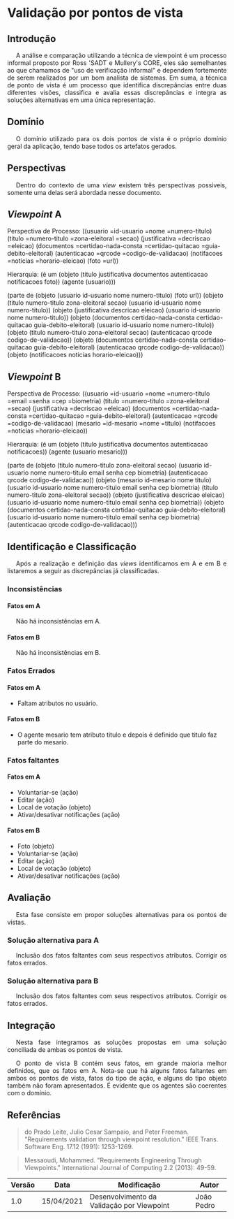 # Validação por pontos de vista

## Introdução

<p style="text-indent: 20px; text-align: justify">
A análise e comparação utilizando a técnica de viewpoint é um processo informal proposto por Ross 'SADT e Mullery's CORE, eles são semelhantes ao que chamamos de "uso de verificação informal" e dependem fortemente de serem realizados por um bom analista de sistemas. Em suma, a técnica de ponto de vista é um processo que identifica discrepâncias entre duas diferentes visões, classifica e avalia essas discrepâncias e integra as soluções alternativas em uma única representação.
</p>

## Domínio

<p style="text-indent: 20px; text-align: justify">
O domínio utilizado para os dois pontos de vista é o próprio domínio geral da aplicação, tendo base todos os artefatos gerados.
</p>

## Perspectivas
<p style="text-indent: 20px; text-align: justify">
Dentro do contexto de uma <i>view</i> existem três perspectivas possiveis, somente uma delas será abordada nesse documento.
</p>

## *Viewpoint* A

Perspectiva de Processo:
    ((usuario =id-usuario =nome =numero-titulo)
     (titulo =numero-titulo =zona-eleitoral =secao)
     (justificativa =decriscao =eleicao)
     (documentos =certidao-nada-consta =certidao-quitacao =guia-debito-eleitoral)
     (autenticacao =qrcode =codigo-de-validacao)
     (notifacoes =noticias =horario-eleicao)
     (foto =url))


Hierarquia:
 (é um
       (objeto (titulo justificativa documentos autenticacao notificacoes foto))
       (agente (usuario)))
 
 (parte de
       (objeto (usuario id-usuario nome numero-titulo)
               (foto url))
       (objeto (titulo numero-titulo zona-eleitoral secao)
               (usuario id-usuario nome numero-titulo))
       (objeto (justificativa descricao eleicao)
               (usuario id-usuario nome numero-titulo))
       (objeto (documentos certidao-nada-consta certidao-quitacao guia-debito-eleitoral)
               (usuario id-usuario nome numero-titulo))
       (objeto (titulo numero-titulo zona-eleitoral secao)
               (autenticacao qrcode codigo-de-validacao))
       (objeto (documentos certidao-nada-consta certidao-quitacao guia-debito-eleitoral)
               (autenticacao qrcode codigo-de-validacao))
       (objeto (notificacoes noticias horario-eleicao)))

## *Viewpoint* B

Perspectiva de Processo:
    ((usuario =id-usuario =nome =numero-titulo =email =senha =cep =biometria)
     (titulo =numero-titulo =zona-eleitoral =secao)
     (justificativa =decriscao =eleicao)
     (documentos =certidao-nada-consta =certidao-quitacao =guia-debito-eleitoral)
     (autenticacao =qrcode =codigo-de-validacao)
     (mesario =id-mesario =nome =titulo)
     (notifacoes =noticias =horario-eleicao))

Hierarquia:
 (é um
       (objeto (titulo justificativa documentos autenticacao notificacoes))
       (agente (usuario mesario)))
 
 (parte de
       (objeto (titulo numero-titulo zona-eleitoral secao)
               (usuario id-usuario nome numero-titulo email senha cep biometria)
               (autenticacao qrcode codigo-de-validacao))
       (objeto (mesario id-mesario nome titulo)
               (usuario id-usuario nome numero-titulo email senha cep biometria)
               (titulo numero-titulo zona-eleitoral secao))
       (objeto (justificativa descricao eleicao)
               (usuario id-usuario nome numero-titulo email senha cep biometria))
       (objeto (documentos certidao-nada-consta certidao-quitacao guia-debito-eleitoral)
               (usuario id-usuario nome numero-titulo email senha cep biometria)
               (autenticacao qrcode codigo-de-validacao)))

## Identificação e Classificação

<p style="text-indent: 20px; text-align: justify">
Após a realização e definição das <i>views</i> identificamos em A e em B e listaremos a seguir as discrepâncias já classificadas.
</p>

### Inconsistências

#### Fatos em A

<p style="text-indent: 20px; text-align: justify">
Não há inconsistências em A.
</p>


#### Fatos em B

<p style="text-indent: 20px; text-align: justify">
Não há inconsistências em B.
</p>

### Fatos Errados

#### Fatos em A

- Faltam atributos no usuário.

#### Fatos em B

- O agente mesario tem atributo titulo e depois é definido que titulo faz parte do mesario.

### Fatos faltantes

#### Fatos em A

- Voluntariar-se (ação)
- Editar (ação)
- Local de votação (objeto)
- Ativar/desativar notificações (ação)

#### Fatos em B

- Foto (objeto)
- Voluntariar-se (ação)
- Editar (ação)
- Local de votação (objeto)
- Ativar/desativar notificações (ação)

## Avaliação

<p style="text-indent: 20px; text-align: justify">
Esta fase consiste em propor soluções alternativas para os pontos de vistas.
</p>

### Solução alternativa para A
<p style="text-indent: 20px; text-align: justify">
Inclusão dos fatos faltantes com seus respectivos atributos. Corrigir os fatos errados.
</p>

### Solução alternativa para B
<p style="text-indent: 20px; text-align: justify">
Inclusão dos fatos faltantes com seus respectivos atributos. Corrigir os fatos errados.
</p>

## Integração

<p style="text-indent: 20px; text-align: justify">
Nesta fase integramos as soluções propostas em uma solução conciliada de ambas os pontos de vista. </br>
</p>

<p style="text-indent: 20px; text-align: justify">
O ponto de vista B contém seus fatos, em grande maioria melhor definidos, que os fatos em A. Nota-se que há alguns fatos faltantes em ambos os pontos de vista, fatos do tipo de ação, e alguns do tipo objeto também não foram apresentados. É evidente que os agentes são coerentes com o domínio.
</p>


## Referências

> do Prado Leite, Julio Cesar Sampaio, and Peter Freeman. "Requirements validation through viewpoint resolution." IEEE Trans. Software Eng. 17.12 (1991): 1253-1269.

> Messaoudi, Mohammed. "Requirements Engineering Through Viewpoints." International Journal of Computing 2.2 (2013): 49-59.

| Versão | Data | Modificação | Autor |
|--|--|--|--|
| 1.0 | 15/04/2021 | Desenvolvimento da Validação por Viewpoint | João Pedro |
